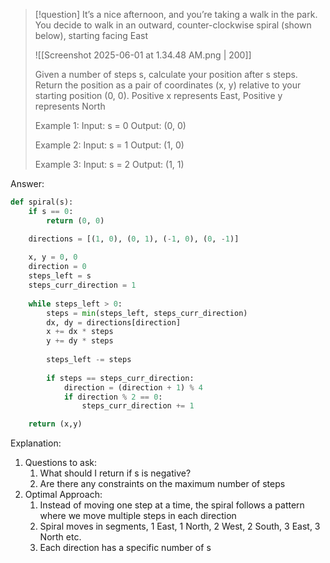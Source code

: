 >[!question]
>It’s a nice afternoon, and you’re taking a walk in the park. You decide to walk in an outward,
>counter-clockwise spiral (shown below), starting facing East
>
>![[Screenshot 2025-06-01 at 1.34.48 AM.png | 200]]
>
>Given a number of steps s, calculate your position after s steps. Return the position as a 
>pair of coordinates (x, y) relative to your starting position (0, 0).
>Positive x represents East, Positive y represents North
>
>Example 1:
>Input: s = 0
>Output: (0, 0)
>
>Example 2:
>Input: s = 1
>Output: (1, 0)
>
>Example 3:
>Input: s = 2
>Output: (1, 1)

Answer:
```Python
def spiral(s):
	if s == 0:
		return (0, 0)

	directions = [(1, 0), (0, 1), (-1, 0), (0, -1)]
	
	x, y = 0, 0
	direction = 0
	steps_left = s
	steps_curr_direction = 1
	
	while steps_left > 0:
		steps = min(steps_left, steps_curr_direction)
		dx, dy = directions[direction]
		x += dx * steps
		y += dy * steps
		
		steps_left -= steps
		
		if steps == steps_curr_direction:
			direction = (direction + 1) % 4
			if direction % 2 == 0:
				steps_curr_direction += 1

	return (x,y)
```

Explanation:

1. Questions to ask:
	1. What should I return if s is negative?
	2. Are there any constraints on the maximum number of steps
2. Optimal Approach:
	1. Instead of moving one step at a time, the spiral follows a pattern where we move multiple steps in each direction
	2. Spiral moves in segments, 1 East, 1 North, 2 West, 2 South, 3 East, 3 North etc.
	3. Each direction has a specific number of s






